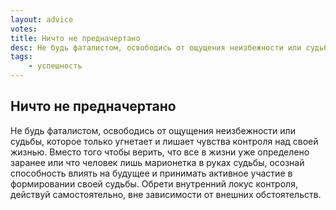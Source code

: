 ```yaml
---
layout: advice
votes:
title: Ничто не предначертано
desc: Не будь фаталистом, освободись от ощущения неизбежности или судьбы, которое только угнетает и лишает чувства контроля над своей жизнью.
tags:
    - успешность
---
```


## Ничто не предначертано

Не будь фаталистом, освободись от ощущения неизбежности или судьбы, которое только угнетает и лишает чувства контроля над своей жизнью. Вместо того чтобы верить, что все в жизни уже определено заранее или что человек лишь марионетка в руках судьбы,  осознай способность влиять на будущее и принимать активное участие в формировании своей судьбы. Обрети внутренний локус контроля, действуй самостоятельно, вне зависимости от внешних обстоятельств.
